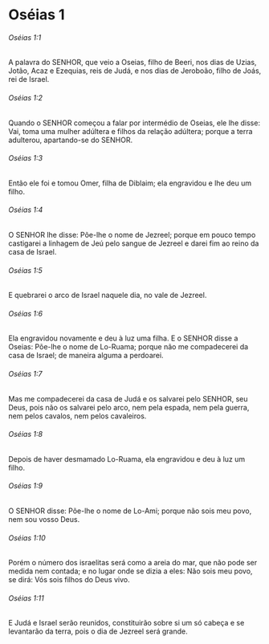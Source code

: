 # Oséias 1

###### Oséias 1:1

A palavra do SENHOR, que veio a Oseias, filho de Beeri, nos dias de Uzias, Jotão, Acaz e Ezequias, reis de Judá, e nos dias de Jeroboão, filho de Joás, rei de Israel.

###### Oséias 1:2

Quando o SENHOR começou a falar por intermédio de Oseias, ele lhe disse: Vai, toma uma mulher adúltera e filhos da relação adúltera; porque a terra adulterou, apartando-se do SENHOR.

###### Oséias 1:3

Então ele foi e tomou Omer, filha de Diblaim; ela engravidou e lhe deu um filho.

###### Oséias 1:4

O SENHOR lhe disse: Põe-lhe o nome de Jezreel; porque em pouco tempo castigarei a linhagem de Jeú pelo sangue de Jezreel e darei fim ao reino da casa de Israel.

###### Oséias 1:5

E quebrarei o arco de Israel naquele dia, no vale de Jezreel.

###### Oséias 1:6

Ela engravidou novamente e deu à luz uma filha. E o SENHOR disse a Oseias: Põe-lhe o nome de Lo-Ruama; porque não me compadecerei da casa de Israel; de maneira alguma a perdoarei.

###### Oséias 1:7

Mas me compadecerei da casa de Judá e os salvarei pelo SENHOR, seu Deus, pois não os salvarei pelo arco, nem pela espada, nem pela guerra, nem pelos cavalos, nem pelos cavaleiros.

###### Oséias 1:8

Depois de haver desmamado Lo-Ruama, ela engravidou e deu à luz um filho.

###### Oséias 1:9

O SENHOR disse: Põe-lhe o nome de Lo-Ami; porque não sois meu povo, nem sou vosso Deus.

###### Oséias 1:10

Porém o número dos israelitas será como a areia do mar, que não pode ser medida nem contada; e no lugar onde se dizia a eles: Não sois meu povo, se dirá: Vós sois filhos do Deus vivo.

###### Oséias 1:11

E Judá e Israel serão reunidos, constituirão sobre si um só cabeça e se levantarão da terra, pois o dia de Jezreel será grande.

